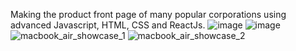 Making the product front page of many popular corporations using advanced Javascript, HTML, CSS and ReactJs.
![image](https://github.com/TheLastKin/League_Of_Legends_Website_CloneTest/assets/71256843/b958109e-497b-40c4-abc5-854446022054)
![image](https://github.com/TheLastKin/League_Of_Legends_Website_CloneTest/assets/71256843/72e1039e-99e2-4d8d-b142-0c5a7f7a17db)
![macbook_air_showcase_1](https://github.com/TheLastKin/The-Front-Page-Of-Everything/assets/71256843/369183b2-67ec-4d87-97d4-dde8e9ee1a1d)
![macbook_air_showcase_2](https://github.com/TheLastKin/The-Front-Page-Of-Everything/assets/71256843/8e4117e5-3943-48b3-a0c1-b2d68932d5e6)
